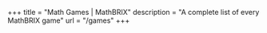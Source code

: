 +++
title = "Math Games | MathBRIX"
description = "A complete list of every MathBRIX game"
url = "/games"
+++